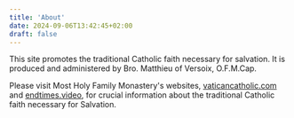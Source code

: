 ```yaml
---
title: 'About'
date: 2024-09-06T13:42:45+02:00
draft: false
---
```


This site promotes the traditional Catholic faith necessary for salvation. It is produced and administered by Bro. Matthieu of Versoix, O.F.M.Cap.

Please visit Most Holy Family Monastery's websites, [vaticancatholic.com](https://vaticancatholic.com) and [endtimes.video](https://endtimes.video), for crucial information about the traditional Catholic faith necessary for Salvation.


